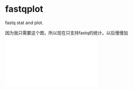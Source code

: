 # fastqplot

fastq stat and plot.

因为我只需要这个图，所以现在只支持fastq的统计。以后慢慢加

![base conntend](example/test.basedistribution.pdf)
